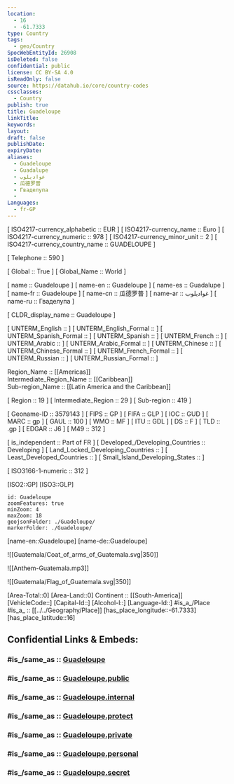 ```yaml
---
location:
  - 16
  - -61.7333
type: Country
tags:
  - geo/Country
SpocWebEntityId: 26908
isDeleted: false
confidential: public
license: CC BY-SA 4.0
isReadOnly: false
source: https://datahub.io/core/country-codes
cssclasses:
  - Country
publish: true
title: Guadeloupe
linkTitle:
keywords:
layout:
draft: false
publishDate:
expiryDate:
aliases:
  - Guadeloupe
  - Guadalupe
  - غواديلوب
  - 瓜德罗普
  - Гваделупа
  - 
Languages:
  - fr-GP
---
```



[	ISO4217-currency_alphabetic	 :: EUR ] 
[	ISO4217-currency_name	 :: Euro ] 
[	ISO4217-currency_numeric	 :: 978 ] 
[	ISO4217-currency_minor_unit	 :: 2 ] 
[	ISO4217-currency_country_name	 :: GUADELOUPE ] 

[	Telephone	 :: 590 ] 

[	Global	 :: True ] 
[	Global_Name	 :: World ] 

[	name	 :: Guadeloupe ] 
[	name-en	 :: Guadeloupe ] 
[	name-es	 :: Guadalupe ] 
[	name-fr	 :: Guadeloupe ] 
[	name-cn	 :: 瓜德罗普 ] 
[	name-ar	 :: غواديلوب ] 
[	name-ru	 :: Гваделупа ] 

[	CLDR_display_name	 :: Guadeloupe ] 

[	UNTERM_English	 ::  ] 
[	UNTERM_English_Formal	 ::  ] 
[	UNTERM_Spanish_Formal	 ::  ] 
[	UNTERM_Spanish	 ::  ] 
[	UNTERM_French	 ::  ] 
[	UNTERM_Arabic	 ::  ] 
[	UNTERM_Arabic_Formal	 ::  ] 
[	UNTERM_Chinese	 ::  ] 
[	UNTERM_Chinese_Formal	 ::  ] 
[	UNTERM_French_Formal	 ::  ] 
[	UNTERM_Russian	 ::  ] 
[	UNTERM_Russian_Formal	 ::  ] 

Region_Name ::  [[Americas]]  
Intermediate_Region_Name ::  [[Caribbean]]  
Sub-region_Name ::  [[Latin America and the Caribbean]] 

[	Region	 :: 19 ] 
[	Intermediate_Region	 :: 29 ] 
[	Sub-region	 :: 419 ] 

[	Geoname-ID	 :: 3579143 ] 
[	FIPS	 :: GP ] 
[	FIFA	 :: GLP ] 
[	IOC	 :: GUD ] 
[	MARC	 :: gp ] 
[	GAUL	 :: 100 ] 
[	WMO	 :: MF ] 
[	ITU	 :: GDL ] 
[	DS	 :: F ] 
[	TLD	 :: .gp ] 
[	EDGAR	 :: J6 ] 
[	M49	 :: 312 ] 

[	is_independent	 :: Part of FR ] 
[	Developed_/Developing_Countries	 :: Developing ] 
[	Land_Locked_Developing_Countries	 ::  ] 
[	Least_Developed_Countries	 ::  ] 
[	Small_Island_Developing_States	 ::  ] 

[	ISO3166-1-numeric	 :: 312 ] 



[ISO2::GP] 
[ISO3::GLP] 
```leaflet
id: Guadeloupe
zoomFeatures: true 
minZoom: 4 
maxZoom: 18
geojsonFolder: ./Guadeloupe/
markerFolder: ./Guadeloupe/
```

[name-en::Guadeloupe] 
[name-de::Guadeloupe] 

![[Guatemala/Coat_of_arms_of_Guatemala.svg|350]] 

![[Anthem-Guatemala.mp3]] 

![[Guatemala/Flag_of_Guatemala.svg|350]] 

[Area-Total::0] 
[Area-Land::0] 
Continent :: [[South-America]]  
[VehicleCode::] 
[Capital-Id::] 
[Alcohol-l::] 
[Language-Id::] 
#is_a_/Place  
#is_a_ :: [[../../Geography/Place]] 
[has_place_longitude::-61.7333] 
[has_place_latitude::16] 


## Confidential Links & Embeds: 

### #is_/same_as :: [Guadeloupe](/_Standards/Earth/Continent/America~Caribbean/Guadeloupe.md) 

### #is_/same_as :: [Guadeloupe.public](/_public/Earth/Continent/America~Caribbean/Guadeloupe.public.md) 

### #is_/same_as :: [Guadeloupe.internal](/_internal/Earth/Continent/America~Caribbean/Guadeloupe.internal.md) 

### #is_/same_as :: [Guadeloupe.protect](/_protect/Earth/Continent/America~Caribbean/Guadeloupe.protect.md) 

### #is_/same_as :: [Guadeloupe.private](/_private/Earth/Continent/America~Caribbean/Guadeloupe.private.md) 

### #is_/same_as :: [Guadeloupe.personal](/_personal/Earth/Continent/America~Caribbean/Guadeloupe.personal.md) 

### #is_/same_as :: [Guadeloupe.secret](/_secret/Earth/Continent/America~Caribbean/Guadeloupe.secret.md)

